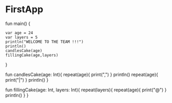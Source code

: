 # FirstApp

fun main() {
    
    var age = 24
    var layers = 5
    println("WELCOME TO THE TEAM !!!")
    println()
    candlesCake(age)
    fillingCake(age,layers)
}

fun candlesCake(age: Int){
    repeat(age){
        print(",")
    }
    println()
    repeat(age){
        print("|")
    }
    println()
}

fun fillingCake(age: Int, layers: Int){
    repeat(layers){
        repeat(age){
            print("@")
        }
        println()
    }
}
